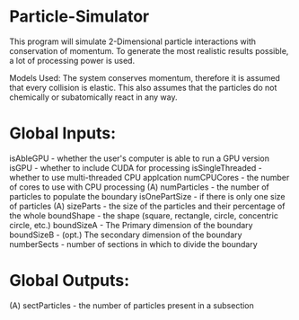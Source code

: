 # Particle-Simulator
This program will simulate 2-Dimensional particle interactions with conservation of momentum.
To generate the most realistic results possible, a lot of processing power is used.

Models Used:
The system conserves momentum, therefore it is assumed that every collision is elastic.
This also assumes that the particles do not chemically or subatomically react in any way.




# Global Inputs:

isAbleGPU - whether the user's computer is able to run a GPU version
isGPU - whether to include CUDA for processing
isSingleThreaded - whether to use multi-threaded CPU applcation
numCPUCores - the number of cores to use with CPU processing
(A) numParticles - the number of particles to populate the boundary
isOnePartSize - if there is only one size of particles 
(A) sizeParts - the size of the particles and their percentage of the whole
boundShape - the shape (square, rectangle, circle, concentric circle, etc.)
boundSizeA - The Primary dimension of the boundary
boundSizeB - (opt.) The secondary dimension of the boundary
numberSects - number of sections in which to divide the boundary

# Global Outputs:

(A) sectParticles - the number of particles present in a subsection